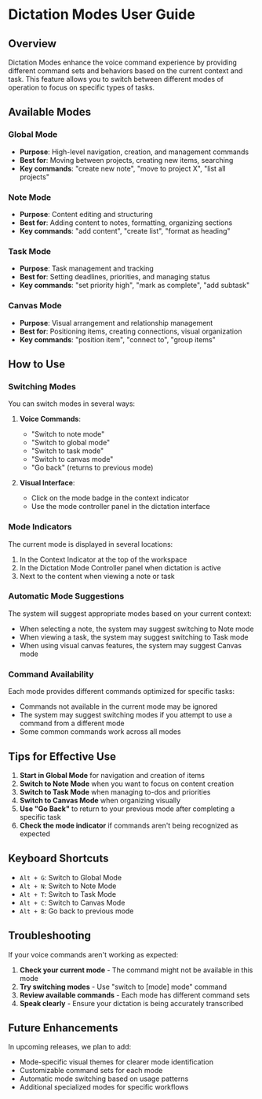 # Dictation Modes User Guide

## Overview

Dictation Modes enhance the voice command experience by providing different command sets and behaviors based on the current context and task. This feature allows you to switch between different modes of operation to focus on specific types of tasks.

## Available Modes

### Global Mode
- **Purpose**: High-level navigation, creation, and management commands
- **Best for**: Moving between projects, creating new items, searching
- **Key commands**: "create new note", "move to project X", "list all projects"

### Note Mode
- **Purpose**: Content editing and structuring
- **Best for**: Adding content to notes, formatting, organizing sections
- **Key commands**: "add content", "create list", "format as heading"

### Task Mode
- **Purpose**: Task management and tracking
- **Best for**: Setting deadlines, priorities, and managing status
- **Key commands**: "set priority high", "mark as complete", "add subtask"

### Canvas Mode
- **Purpose**: Visual arrangement and relationship management
- **Best for**: Positioning items, creating connections, visual organization
- **Key commands**: "position item", "connect to", "group items"

## How to Use

### Switching Modes

You can switch modes in several ways:

1. **Voice Commands**:
   - "Switch to note mode"
   - "Switch to global mode"
   - "Switch to task mode"
   - "Switch to canvas mode"
   - "Go back" (returns to previous mode)

2. **Visual Interface**:
   - Click on the mode badge in the context indicator
   - Use the mode controller panel in the dictation interface

### Mode Indicators

The current mode is displayed in several locations:

1. In the Context Indicator at the top of the workspace
2. In the Dictation Mode Controller panel when dictation is active
3. Next to the content when viewing a note or task

### Automatic Mode Suggestions

The system will suggest appropriate modes based on your current context:

- When selecting a note, the system may suggest switching to Note mode
- When viewing a task, the system may suggest switching to Task mode
- When using visual canvas features, the system may suggest Canvas mode

### Command Availability

Each mode provides different commands optimized for specific tasks:

- Commands not available in the current mode may be ignored
- The system may suggest switching modes if you attempt to use a command from a different mode
- Some common commands work across all modes

## Tips for Effective Use

1. **Start in Global Mode** for navigation and creation of items
2. **Switch to Note Mode** when you want to focus on content creation
3. **Switch to Task Mode** when managing to-dos and priorities
4. **Switch to Canvas Mode** when organizing visually
5. **Use "Go Back"** to return to your previous mode after completing a specific task
6. **Check the mode indicator** if commands aren't being recognized as expected

## Keyboard Shortcuts

- `Alt + G`: Switch to Global Mode
- `Alt + N`: Switch to Note Mode
- `Alt + T`: Switch to Task Mode
- `Alt + C`: Switch to Canvas Mode
- `Alt + B`: Go back to previous mode

## Troubleshooting

If your voice commands aren't working as expected:

1. **Check your current mode** - The command might not be available in this mode
2. **Try switching modes** - Use "switch to [mode] mode" command
3. **Review available commands** - Each mode has different command sets
4. **Speak clearly** - Ensure your dictation is being accurately transcribed

## Future Enhancements

In upcoming releases, we plan to add:

- Mode-specific visual themes for clearer mode identification
- Customizable command sets for each mode
- Automatic mode switching based on usage patterns
- Additional specialized modes for specific workflows 